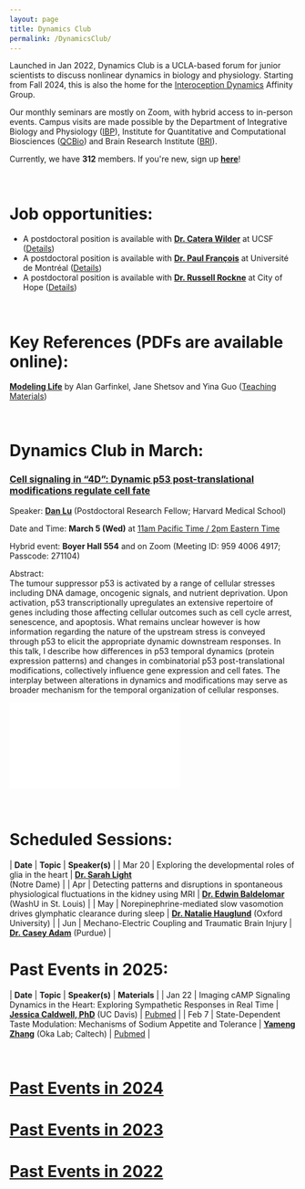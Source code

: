 ```yaml
---
layout: page
title: Dynamics Club
permalink: /DynamicsClub/
---
```


Launched in Jan 2022, Dynamics Club is a UCLA-based forum for junior scientists to discuss nonlinear dynamics in biology and physiology. Starting from Fall 2024, this is also the home for the [Interoception Dynamics](https://bri.ucla.edu/affinity-groups/#1725383881651-5acf33f9-a12c) Affinity Group. 

Our monthly seminars are mostly on Zoom, with hybrid access to in-person events. Campus visits are made possible by the Department of Integrative Biology and Physiology ([IBP](https://www.ibp.ucla.edu)), Institute for Quantitative and Computational Biosciences ([QCBio](https://qcb.ucla.edu)) and Brain Research Institute ([BRI](https://bri.ucla.edu)).

Currently, we have **312** members. If you're new, sign up [**here**](http://eepurl.com/hSqQLD)! 

&nbsp;
&nbsp;

# Job opportunities:
- A postdoctoral position is available with [**Dr. Catera Wilder**](https://pharm.ucsf.edu/wilder) at UCSF ([Details](https://opportunities.ucsf.edu/content/postdoctoral-scholar-research-position-computational-modeling-dynamic-cell-systems))
- A postdoctoral position is available with [**Dr. Paul François**](https://www.francoisresearch.org) at Université de Montréal ([Details](https://www.francoisresearch.org/positions))
- A postdoctoral position is available with [**Dr. Russell Rockne**](https://www.cityofhope.org/russell-rockne) at City of Hope ([Details](https://www.cityofhopejobs.org/job/4051/postdoctoral-fellow-mathematical-oncology-research-us-ca-duarte-10024512-44/))

&nbsp;
&nbsp;

# Key References (PDFs are available online): 

[**Modeling Life**](https://link.springer.com/book/10.1007/978-3-319-59731-7) by Alan Garfinkel, Jane Shetsov and Yina Guo ([Teaching Materials](https://modelinginbiology.github.io))

&nbsp;
&nbsp;

# Dynamics Club in March: 

### [**Cell signaling in “4D”: Dynamic p53 post-translational modifications regulate cell fate**](https://pubmed.ncbi.nlm.nih.gov/39454005/)

Speaker: [**Dan Lu**](https://www.lahavlab.com/dan-lu) (Postdoctoral Research Fellow; Harvard Medical School)

Date and Time: **March 5 (Wed)** at <ins>11am Pacific Time / 2pm Eastern Time</ins>

Hybrid event: **Boyer Hall 554** and on Zoom (Meeting ID: 959 4006 4917; Passcode: 271104)	

Abstract:\
The tumour suppressor p53 is activated by a range of cellular stresses including DNA damage, oncogenic signals, and nutrient deprivation. Upon activation, p53 transcriptionally upregulates an extensive repertoire of genes including those affecting cellular outcomes such as cell cycle arrest, senescence, and apoptosis. What remains unclear however is how information regarding the nature of the upstream stress is conveyed through p53 to elicit the appropriate dynamic downstream responses. In this talk, I describe how differences in p53 temporal dynamics (protein expression patterns) and changes in combinatorial p53 post-translational modifications, collectively influence gene expression and cell fates. The interplay between alterations in dynamics and modifications may serve as broader mechanism for the temporal organization of cellular responses. 

![DynamicsClub](/images/DynamicsClub_Mar2025_DL.pdf)

&nbsp;
&nbsp;

# Scheduled Sessions:

| **Date** | **Topic** | **Speaker(s)** |
| Mar 20 | Exploring the developmental roles of glia in the heart | [**Dr. Sarah Light**](http://smithneurallab.weebly.com/people.html) <br /> (Notre Dame) |
| Apr | Detecting patterns and disruptions in spontaneous physiological fluctuations in the kidney using MRI | [**Dr. Edwin Baldelomar**](https://www.mir.wustl.edu/employees/edwin-baldelomar/) (WashU in St. Louis) |
| May | Norepinephrine-mediated slow vasomotion drives glymphatic clearance during sleep | [**Dr. Natalie Hauglund**](https://www.dpag.ox.ac.uk/team/natalie-hauglund-1) (Oxford University) |
| Jun | Mechano-Electric Coupling and Traumatic Brain Injury | [**Dr. Casey Adam**](https://vet.purdue.edu/cpr/team.php) (Purdue) |

# Past Events in 2025:

| **Date** | **Topic** | **Speaker(s)** | **Materials** |
| Jan 22 | Imaging cAMP Signaling Dynamics in the Heart: Exploring Sympathetic Responses in Real Time | [**Jessica Caldwell, PhD**](https://health.ucdavis.edu/pharmacology/postdoctoral_scholars.html) (UC Davis) | [Pubmed](https://pubmed.ncbi.nlm.nih.gov/36662864/) |
| Feb 7 | State-Dependent Taste Modulation: Mechanisms of Sodium Appetite and Tolerance | [**Yameng Zhang**](https://okalab.caltech.edu/lab-members) (Oka Lab; Caltech) | [Pubmed](https://pubmed.ncbi.nlm.nih.gov/37989313/) |

&nbsp;
&nbsp; 

# [Past Events in 2024](https://lingyunxiong.github.io/2024/12/30/DynamicsClub.html)

# [Past Events in 2023](https://lingyunxiong.github.io/2023/12/15/dynamicsclub.html)

# [Past Events in 2022](https://lingyunxiong.github.io/2022/12/16/dynamicsclub.html)

&nbsp;
&nbsp;


